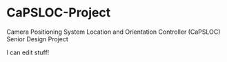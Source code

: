 CaPSLOC-Project
===============

Camera Positioning System Location and Orientation Controller (CaPSLOC) Senior Design Project

I can edit stuff!
